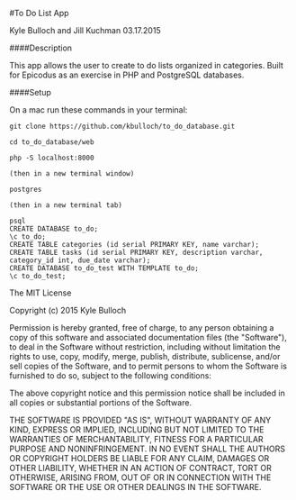 #To Do List App

Kyle Bulloch and Jill Kuchman
03.17.2015

####Description

This app allows the user to create to do lists organized in categories.  Built for Epicodus as an exercise in PHP and PostgreSQL databases.

####Setup

On a mac run these commands in your terminal:
```
git clone https://github.com/kbulloch/to_do_database.git

cd to_do_database/web

php -S localhost:8000

(then in a new terminal window)

postgres

(then in a new terminal tab)

psql
CREATE DATABASE to_do;
\c to_do;
CREATE TABLE categories (id serial PRIMARY KEY, name varchar);
CREATE TABLE tasks (id serial PRIMARY KEY, description varchar, category_id int, due_date varchar);
CREATE DATABASE to_do_test WITH TEMPLATE to_do;
\c to_do_test;
```

The MIT License

Copyright (c) 2015 Kyle Bulloch

Permission is hereby granted, free of charge, to any person obtaining a copy
of this software and associated documentation files (the "Software"), to deal
in the Software without restriction, including without limitation the rights
to use, copy, modify, merge, publish, distribute, sublicense, and/or sell
copies of the Software, and to permit persons to whom the Software is
furnished to do so, subject to the following conditions:

The above copyright notice and this permission notice shall be included in
all copies or substantial portions of the Software.

THE SOFTWARE IS PROVIDED "AS IS", WITHOUT WARRANTY OF ANY KIND, EXPRESS OR
IMPLIED, INCLUDING BUT NOT LIMITED TO THE WARRANTIES OF MERCHANTABILITY,
FITNESS FOR A PARTICULAR PURPOSE AND NONINFRINGEMENT. IN NO EVENT SHALL THE
AUTHORS OR COPYRIGHT HOLDERS BE LIABLE FOR ANY CLAIM, DAMAGES OR OTHER
LIABILITY, WHETHER IN AN ACTION OF CONTRACT, TORT OR OTHERWISE, ARISING FROM,
OUT OF OR IN CONNECTION WITH THE SOFTWARE OR THE USE OR OTHER DEALINGS IN
THE SOFTWARE.

